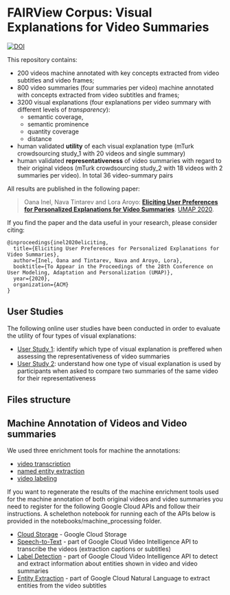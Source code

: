 # FAIRView Corpus: Visual Explanations for Video Summaries

[![DOI](https://zenodo.org/badge/.svg)](https://zenodo.org/badge/latestdoi/)

This repository contains:
 * 200 videos machine annotated with key concepts extracted from video subtitles and video frames;
 * 800 video summaries (four summaries per video) machine annotated with concepts extracted from video subtitles and frames;
 * 3200 visual explanations (four explanations per video summary with different levels of *transparency*):
   * semantic coverage,
   * semantic prominence
   * quantity coverage
   * distance
 * human validated **utility** of each visual explanation type (mTurk crowdsourcing study_1 with 20 videos and single summary)
 * human validated **representativeness** of video summaries with regard to their original videos (mTurk crowdsourcing study_2 with 18 videos with 2 summaries per video). In total 36 video-summary pairs


All results are published in the following paper:

> Oana Inel, Nava Tintarev and Lora Aroyo: **[Eliciting User Preferences for Personalized Explanations for Video Summaries](https:...)**. [UMAP 2020](https://um.org/umap2020/).


If you find the paper and the data useful in your research, please consider citing:

```
@inproceedings{inel2020eliciting,
  title={Eliciting User Preferences for Personalized Explanations for Video Summaries},
  author={Inel, Oana and Tintarev, Nava and Aroyo, Lora},
  booktitle={To Appear in the Proceedings of the 28th Conference on User Modeling, Adaptation and Personalization (UMAP)},
  year={2020},
  organization={ACM}
}
```

## User Studies

The following online user studies have been conducted in order to evaluate the utility of four types of visual explanations:
 - [User Study 1](https://github.com/oana-inel/FAIRView-VideoSummaryExplanations/user_study1/user_study1_template.md): identify which type of visual explanation is preffered when assessing the representativeness of video summaries
 - [User Study 2](https://github.com/oana-inel/FAIRView-VideoSummaryExplanations/user_study2/user_study2_template.md): understand how one type of visual explanation is used by participants when asked to compare two summaries of the same video for their representativeness 
 
 
## Files structure



## Machine Annotation of Videos and Video summaries

We used three enrichment tools for machine the annotations:
* [video transcription](https://cloud.google.com/video-intelligence/docs/transcription)
* [named entity extraction](https://cloud.google.com/natural-language/docs/analyzing-entities)
* [video labeling](https://cloud.google.com/video-intelligence/docs/analyze-labels)

If you want to regenerate the results of the machine enrichment tools used for the machine annotation of both original videos and video summaries you need to register for the following Google Cloud APIs and follow their instructions. A schelethon notebook for running each of the APIs below is provided in the notebooks/machine_processing folder.
 * [Cloud Storage](https://cloud.google.com/storage) - Google Cloud Storage
 * [Speech-to-Text](https://cloud.google.com/video-intelligence/docs/transcription) - part of Google Cloud Video Intelligence API to transcribe the videos (extraction captions or subtitles)
 * [Label Detection](https://cloud.google.com/video-intelligence/docs/analyze-labels) - part of Google Cloud Video Intelligence API to detect and extract information about entities shown in video and video summaries
 * [Entity Extraction](https://cloud.google.com/natural-language/docs/analyzing-entities) - part of Google Cloud Natural Language to extract entities from the video subtitles
 
